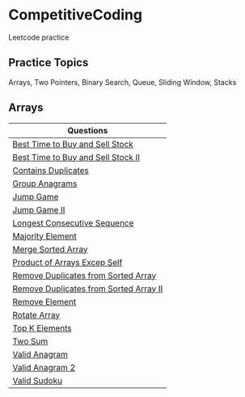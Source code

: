 # CompetitiveCoding
Leetcode practice

## Practice Topics
Arrays, Two Pointers, Binary Search, Queue, Sliding Window, Stacks

## Arrays 

| Questions | 
| ------------- | 
| [Best Time to Buy and Sell Stock](https://leetcode.com/problems/best-time-to-buy-and-sell-stock/)|
| [Best Time to Buy and Sell Stock II](https://leetcode.com/problems/best-time-to-buy-and-sell-stock-ii/)|
| [Contains Duplicates](https://leetcode.com/problems/contains-duplicate/)  | 
| [Group Anagrams](https://leetcode.com/problems/group-anagrams/) |
| [Jump Game ](https://leetcode.com/problems/jump-game/)|
| [Jump Game II ](https://leetcode.com/problems/jump-game-ii/)|
| [Longest Consecutive Sequence](https://leetcode.com/problems/longest-consecutive-sequence/) | 
| [Majority Element](https://leetcode.com/problems/majority-element/?envType=study-plan-v2&envId=top-interview-150)|
| [Merge Sorted Array](https://leetcode.com/problems/merge-sorted-array/)  |
| [Product of Arrays Excep Self](https://leetcode.com/problems/product-of-array-except-self/)  |
| [Remove Duplicates from Sorted Array](https://leetcode.com/problems/remove-duplicates-from-sorted-array/)  |
| [Remove Duplicates from Sorted Array II](https://leetcode.com/problems/remove-duplicates-from-sorted-array-ii/) |
| [Remove Element](https://leetcode.com/problems/remove-element/)  |
| [Rotate Array](https://leetcode.com/problems/rotate-array/) |
| [Top K Elements](https://leetcode.com/problems/top-k-frequent-elements/)  |
| [Two Sum](https://leetcode.com/problems/two-sum/)  |
| [Valid Anagram](https://leetcode.com/problems/valid-anagram/)  |
| [Valid Anagram 2](https://leetcode.com/problems/valid-anagram/)  |
| [Valid Sudoku](https://leetcode.com/problems/valid-sudoku/)  |